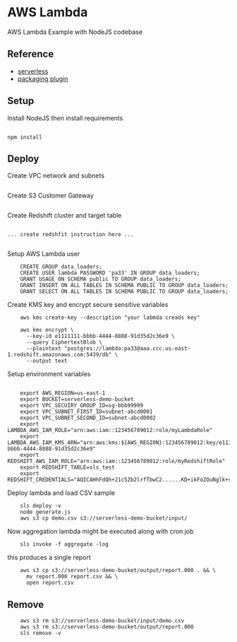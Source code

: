 # AWS Lambda

AWS Lambda Example with NodeJS codebase


## Reference

- [serverless](https://serverless.com/framework/docs/providers/aws/guide/intro/)
- [packaging plugin](https://github.com/nfour/serverless-build-plugin/)


## Setup

Install NodeJS then install requirements

```

npm install

```


## Deploy

Create VPC network and subnets

```

```


Create S3 Customer Gateway

```

```


Create Redshift cluster and target table

```

... create redshfit instruction here ...


```


Setup AWS Lambda user

```
    CREATE GROUP data_loaders;
    CREATE USER lambda PASSWORD 'pa33' IN GROUP data_loaders;
    GRANT USAGE ON SCHEMA public TO GROUP data_loaders;
    GRANT INSERT ON ALL TABLES IN SCHEMA PUBLIC TO GROUP data_loaders;
    GRANT SELECT ON ALL TABLES IN SCHEMA PUBLIC TO GROUP data_loaders;

```

Create KMS key and encrypt secure sensitive variables

```
    aws kms create-key --description "your labmda creads key"

    aws kms encrypt \
      --key-id e1111111-bbbb-4444-8888-91d35d2c36e9 \
      --query CiphertextBlob \
      --plaintext "postgres://lambda:pa33@aaa.ccc.us-east-1.redshift.amazonaws.com:5439/db" \
      --output text
```


Setup environment variables

```

    export AWS_REGION=us-east-1
    export BUCKET=serverless-demo-bucket
    export VPC_SECUIRY_GROUP_ID=sg-bbb99999
    export VPC_SUBNET_FIRST_ID=subnet-abcd0001
    export VPC_SUBNET_SECOND_ID=subnet-abcd0002
    export LAMBDA_AWS_IAM_ROLE="arn:aws:iam::123456789012:role/myLambdaRole"
    export LAMBDA_AWS_IAM_KMS_ARN="arn:aws:kms:${AWS_REGION}:123456789012:key/e1111111-bbbb-4444-8888-91d35d2c36e9"
    export REDSHIFT_AWS_IAM_ROLE="arn:aws:iam::123456789012:role/myRedshiftRole"
    export REDSHIFT_TABLE=sls_test
    export REDSHIFT_CREDENTIALS="AQICAHhFdQh+21c5Zb2lrfTbwC2......KD+ikFoZOuNglk+s="

```


Deploy lambda and load CSV sample

```
    sls deploy -v
    node generate.js
    aws s3 cp demo.csv s3://serverless-demo-bucket/input/
```

Now aggregation lambda might be executed along with cron job

```
    sls invoke -f aggregate -log
```

this produces a single report

```
    aws s3 cp s3://serverless-demo-bucket/output/report.000 . && \
      mv report.000 report.csv && \
      open report.csv
```


## Remove

```
    aws s3 rm s3://serverless-demo-bucket/input/demo.csv
    aws s3 rm s3://serverless-demo-bucket/output/report.000
    sls remove -v
```
